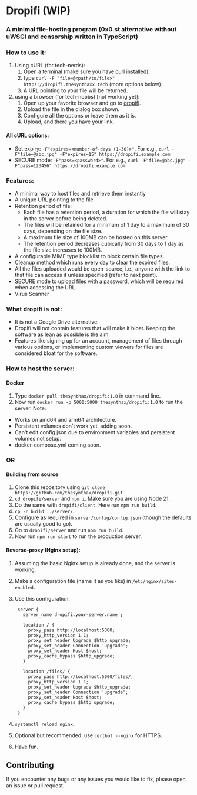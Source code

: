 # Dropifi (WIP)
### A minimal file-hosting program (0x0.st alternative without uWSGI and censorship written in TypeScript)
### How to use it:
1) Using cURL (for tech-nerds):
   1) Open a terminal (make sure you have curl installed).
   2) type `curl -F "file=@<path/to/file>" https://dropifi.thesynthaxx.tech` (more options below).
   3) A URL pointing to your file will be returned.
2) using a browser (for tech-noobs) [not working yet]:
   1) Open up your favorite browser and go to [dropifi](https://dropifi.thesynthax.tech).
   2) Upload the file in the dialog box shown.
   3) Configure all the options or leave them as it is.
   4) Upload, and there you have your link.

#### All cURL options:
- Set expiry: `-F"expires=<number-of-days (1-30)>"`. For e.g., `curl -F"file=@abc.jpg" -F"expires=15" https://dropifi.example.com`
- SECURE mode: `-F"pass=<password>"`. For e.g., `curl -F"file=@abc.jpg" -F"pass=123456" https://dropifi.example.com`

### Features:
- A minimal way to host files and retrieve them instantly
- A unique URL pointing to the file
- Retention period of file:
   - Each file has a retention period, a duration for which the file will stay in the server before being deleted.
   - The files will be retained for a minimum of 1 day to a maximum of 30 days, depending on the file size.
   - A maximum file size of 100MB can be hosted on this server.
   - The retention period decreases cubically from 30 days to 1 day as the file size increases to 100MB.
- A configurable MIME type blocklist to block certain file types.
- Cleanup method which runs every day to clear the expired files.
- All the files uploaded would be open-source, i.e., anyone with the link to that file can access it unless specified (refer to next point).
- SECURE mode to upload files with a password, which will be required when accessing the URL.
- Virus Scanner

### What dropifi is not:
- It is not a Google Drive alternative.
- Dropifi will not contain features that will make it bloat. Keeping the software as lean as possible is the aim.
- Features like signing up for an account, management of files through various options, or implementing custom viewers for files are considered bloat for the software.

### How to host the server:
#### Docker
1) Type `docker pull thesynthax/dropifi:1.0` in command line.
2) Now run `docker run -p 5000:5000 thesynthax/dropifi:1.0` to run the server.
Note:
- Works on amd64 and arm64 architecture.
- Persistent volumes don't work yet, adding soon.
- Can't edit config.json due to environment variables and persistent volumes not setup.
- docker-compose.yml coming soon.
### OR
#### Building from source
1) Clone this repository using `git clone https://github.com/thesynthax/dropifi.git`
2) `cd dropifi/server` and `npm i`. Make sure you are using Node 21.
3) Do the same with `dropifi/client`. Here run `npm run build`.
4) `cp -r build ../server/`.
5) Configure as required in `server/config/config.json` (though the defaults are usually good to go).
6) Go to `dropifi/server` and run `npm run build`.
7) Now run `npm run start` to run the production server.

#### Reverse-proxy (Nginx setup):
1) Assuming the basic Nginx setup is already done, and the server is working.
2) Make a configuration file (name it as you like) in `/etc/nginx/sites-enabled`.
3) Use this configuration:

        server {
          server_name dropifi.your-server.name ;
     
          location / {
            proxy_pass http://localhost:5000;
            proxy_http_version 1.1;
            proxy_set_header Upgrade $http_upgrade;
            proxy_set_header Connection 'upgrade';
            proxy_set_header Host $host;
            proxy_cache_bypass $http_upgrade;
          }
  
          location /files/ {
            proxy_pass http://localhost:5000/files/;
            proxy_http_version 1.1;
            proxy_set_header Upgrade $http_upgrade;
            proxy_set_header Connection 'upgrade';
            proxy_set_header Host $host;
            proxy_cache_bypass $http_upgrade;
          }
        }
   
5) `systemctl reload nginx`.
6) Optional but recommended: use `certbot --nginx` for HTTPS.
7) Have fun.

## Contributing
If you encounter any bugs or any issues you would like to fix, please open an issue or pull request.

